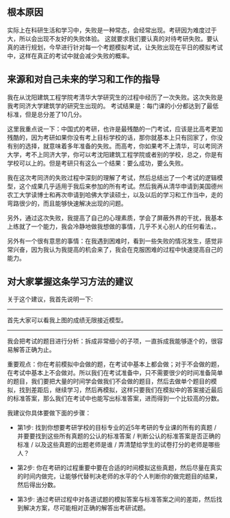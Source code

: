 ## 根本原因

实际上在科研生活和学习中，失败是一种常态，会经常出现。考研因为难度过于大，所以会出现不友好的失败体验。
这就要求我们要认真的对待考研失败。要认真的进行规划，今早进行针对每一个考题模拟考试，让失败出现在平日的模拟考试中，这样在真正的考试中就会减少失败的概率。

## 来源和对自己未来的学习和工作的指导

我在从沈阳建筑工程学院考清华大学研究生的过程中经历了一次失败。这次失败是我考同济大学建筑学的研究生出现的。
考试结果是：每门课的小分都达到了最低标准，但是总分差了10几分。

这里我重点说一下：中国式的考研，也许是最残酷的一门考试，应该是比高考更加残酷的，因为考研如果你没有考上目标学校的话，那你就基本上只有回家了，你没有别的选择，就意味着多年准备的失败。而高考，你如果考不上清华，可以考同济大学，考不上同济大学，你可以考沈阳建筑工程学院或者别的学校，总之，你是有学校可以上的。但是考研只有这么一个结果：要么成功，要么失败。

我在这次考同济的失败过程中深刻的理解了考试，然后总结出了一个考试的逻辑模型，这个成果几乎适用于我后来参加的所有考试。然后我再从清华申请到美国德州农工大学读博士和再次申请到哈佛大学读硕士，以及以后的学习和工作当中，走的弯路很少的，而且能够快速解决出现的问题。

另外，通过这次失败，我提高了自己的心理素质，学会了屏蔽外界的干扰，我基本上练就了一个能力，我会冷静地做我想做的事情，几乎不关心别人的任何看法，。

另外有一个很有意思的事情：在我遇到困难时，看到一些失败的情况发生，感觉非常兴奋，因为我认为我提高的机会来了，我会在克服困难的过程中快速提高自己的能力。

## 对大家掌握这条学习方法的建议

关于这个建议，我首先说明一下:

---------

首先大家可以看我上图的成绩无限接近模型。

---------

我会把考试的题目进行分析：拆成非常细小的子项，一直拆成我能够逐个的，很容易解答正确为止。

重要观点：你在考前模拟中会做的题，在考试中基本上都会做；对于不会做的题，在考试中基本上不会做对。所以我们在考试准备中，只不需要很少的时间准备简单的题目，我们要把大量的时间学会做我们不会做的题目，然后去做单个题目的模拟，找到差距后，继续学习，然后再模拟，这样只要我们在模拟中的答案接近最后的标准答案，那么我们在考试中也能写出标准答案，进而得到一个比较高的分数。

我建议你具体要做下面的步骤：

- 第1步: 找到你想要考研学校的目标专业的近5年考研的专业课的所有的真题 / 并要要找到这些所有真题的公认的标准答案 / 判断公认的标准答案是否正确的标准 / 以及这些真题的出题老师是谁 /  弄清楚给学生的试卷打分的老师是哪些人？

- 第2步: 你在考研的过程重要中要在合适的时间模拟这些真题，然后尽量在真实的时间内做完，让能够代替判决老师的水平的个人判断你的做完题目的结果，然后得出分数。

- 第3步: 通过考研过程中对各道试题的模拟答案与标准答案之间的差距，然后找到解决方案，尽可能相对正确的解答出考研试题。
